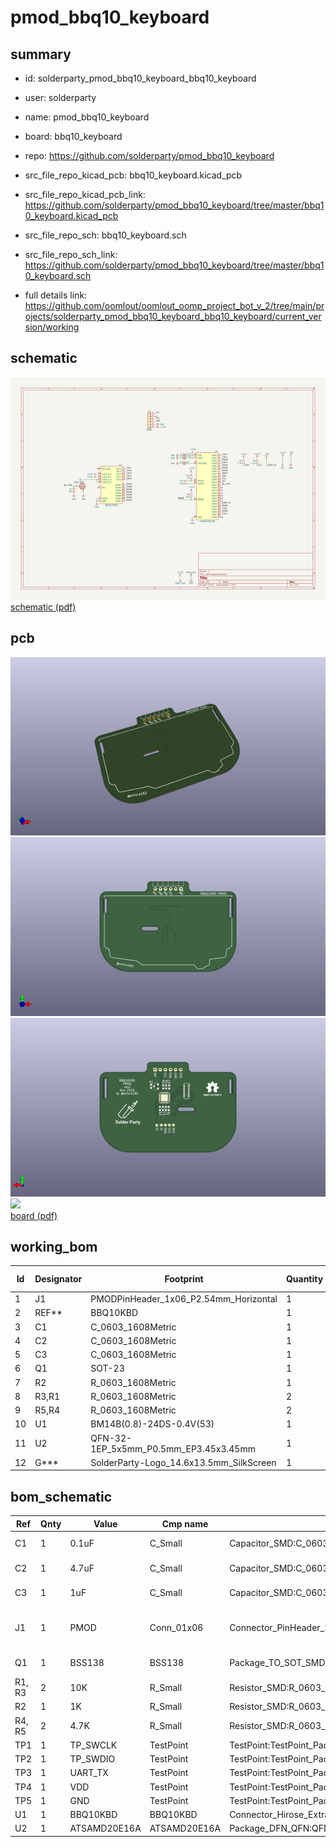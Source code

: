 # pmod_bbq10_keyboard
 
## summary 
* id: solderparty_pmod_bbq10_keyboard_bbq10_keyboard
* user: solderparty
* name: pmod_bbq10_keyboard
* board: bbq10_keyboard
* repo: https://github.com/solderparty/pmod_bbq10_keyboard
* src_file_repo_kicad_pcb: bbq10_keyboard.kicad_pcb
* src_file_repo_kicad_pcb_link: https://github.com/solderparty/pmod_bbq10_keyboard/tree/master/bbq10_keyboard.kicad_pcb


* src_file_repo_sch: bbq10_keyboard.sch
* src_file_repo_sch_link: https://github.com/solderparty/pmod_bbq10_keyboard/tree/master/bbq10_keyboard.sch
* full details link: https://github.com/oomlout/oomlout_oomp_project_bot_v_2/tree/main/projects/solderparty_pmod_bbq10_keyboard_bbq10_keyboard/current_version/working  

## schematic  
![](working_schematic_600.png)  
[schematic (pdf)](working_schematic.pdf) 






















## pcb  
![](working_3d_600.png) 
![](working_3d_front_600.png)  
![](working_3d_back_600.png)  
![](working_600.png)  
[board (pdf)](working.pdf)  

## working_bom
| Id | Designator | Footprint | Quantity | Designation | Supplier and ref |  | None | 
| --- | --- | --- | --- | --- | --- | --- | --- | 
| 1 | J1 | PMODPinHeader_1x06_P2.54mm_Horizontal | 1 | PMOD |  |  | [''] | 
| 2 | REF** | BBQ10KBD | 1 | BBQ10KBD |  |  | [''] | 
| 3 | C1 | C_0603_1608Metric | 1 | 0.1uF |  |  | [''] | 
| 4 | C2 | C_0603_1608Metric | 1 | 4.7uF |  |  | [''] | 
| 5 | C3 | C_0603_1608Metric | 1 | 1uF |  |  | [''] | 
| 6 | Q1 | SOT-23 | 1 | BSS138 |  |  | [''] | 
| 7 | R2 | R_0603_1608Metric | 1 | 1K |  |  | [''] | 
| 8 | R3,R1 | R_0603_1608Metric | 2 | 10K |  |  | [''] | 
| 9 | R5,R4 | R_0603_1608Metric | 2 | 4.7K |  |  | [''] | 
| 10 | U1 | BM14B(0.8)-24DS-0.4V(53) | 1 | BBQ10KBD |  |  | [''] | 
| 11 | U2 | QFN-32-1EP_5x5mm_P0.5mm_EP3.45x3.45mm | 1 | ATSAMD20E16A |  |  | [''] | 
| 12 | G*** | SolderParty-Logo_14.6x13.5mm_SilkScreen | 1 | LOGO |  |  | [''] | 


## bom_schematic
| Ref | Qnty | Value | Cmp name | Footprint | Description | Vendor | DNP | 
| --- | --- | --- | --- | --- | --- | --- | --- | 
| C1 | 1 | 0.1uF | C_Small | Capacitor_SMD:C_0603_1608Metric | Unpolarized capacitor, small symbol |  |  | 
| C2 | 1 | 4.7uF | C_Small | Capacitor_SMD:C_0603_1608Metric | Unpolarized capacitor, small symbol |  |  | 
| C3 | 1 | 1uF | C_Small | Capacitor_SMD:C_0603_1608Metric | Unpolarized capacitor, small symbol |  |  | 
| J1 | 1 | PMOD | Conn_01x06 | Connector_PinHeader_2.54mm_Extra:PMODPinHeader_1x06_P2.54mm_Horizontal | Generic connector, single row, 01x06, script generated (kicad-library-utils/schlib/autogen/connector/) |  |  | 
| Q1 | 1 | BSS138 | BSS138 | Package_TO_SOT_SMD:SOT-23 | 50V Vds, 0.22A Id, N-Channel MOSFET, SOT-23 |  |  | 
| R1, R3 | 2 | 10K | R_Small | Resistor_SMD:R_0603_1608Metric | Resistor, small symbol |  |  | 
| R2 | 1 | 1K | R_Small | Resistor_SMD:R_0603_1608Metric | Resistor, small symbol |  |  | 
| R4, R5 | 2 | 4.7K | R_Small | Resistor_SMD:R_0603_1608Metric | Resistor, small symbol |  |  | 
| TP1 | 1 | TP_SWCLK | TestPoint | TestPoint:TestPoint_Pad_D1.0mm | test point |  |  | 
| TP2 | 1 | TP_SWDIO | TestPoint | TestPoint:TestPoint_Pad_D1.0mm | test point |  |  | 
| TP3 | 1 | UART_TX | TestPoint | TestPoint:TestPoint_Pad_D1.0mm | test point |  |  | 
| TP4 | 1 | VDD | TestPoint | TestPoint:TestPoint_Pad_D1.0mm | test point |  |  | 
| TP5 | 1 | GND | TestPoint | TestPoint:TestPoint_Pad_D1.0mm | test point |  |  | 
| U1 | 1 | BBQ10KBD | BBQ10KBD | Connector_Hirose_Extra:BM14B(0.8)-24DS-0.4V(53) |  |  |  | 
| U2 | 1 | ATSAMD20E16A | ATSAMD20E16A | Package_DFN_QFN:QFN-32-1EP_5x5mm_P0.5mm_EP3.45x3.45mm |  |  |  | 



